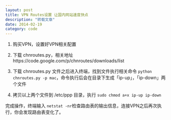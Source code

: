 ```yaml
---
layout: post
title: VPN Routes设置 让国内网站速度快点
description: "转载文章"
date: 2014-02-19
category: code
---
```


1. 购买VPN，设置好VPN相关配置

2. 下载 chnroutes.py，相关地址https://code.google.com/p/chnroutes/downloads/list

3. 下载 chnroutes.py 文件之后进入终端，找到文件执行相关命令 `python chnroutes.py -p mac`，命令执行后会在目录下生成「ip-up」，「ip-down」两个文件

4. 拷贝以上两个文件到 /etc/ppp 目录，执行 `sudo chmod a+x ip-up ip-down`

完成操作，终端输入 `netstat -nr`检查路由表的输出信息，连接VPN之后再次执行，你会发现路由表变化了。
